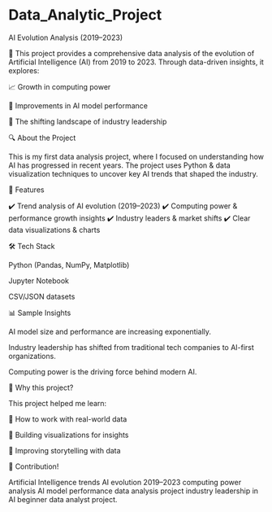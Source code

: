# Data_Analytic_Project
AI Evolution Analysis (2019–2023)

🚀 This project provides a comprehensive data analysis of the evolution of Artificial Intelligence (AI) from 2019 to 2023.
Through data-driven insights, it explores:

📈 Growth in computing power

🤖 Improvements in AI model performance

🏢 The shifting landscape of industry leadership

🔍 About the Project

This is my first data analysis project, where I focused on understanding how AI has progressed in recent years.
The project uses Python & data visualization techniques to uncover key AI trends that shaped the industry.

📂 Features

✔️ Trend analysis of AI evolution (2019–2023)
✔️ Computing power & performance growth insights
✔️ Industry leaders & market shifts
✔️ Clear data visualizations & charts

🛠️ Tech Stack

Python (Pandas, NumPy, Matplotlib)

Jupyter Notebook

CSV/JSON datasets

📊 Sample Insights

AI model size and performance are increasing exponentially.

Industry leadership has shifted from traditional tech companies to AI-first organizations.

Computing power is the driving force behind modern AI.

🌟 Why this project?

This project helped me learn:

📌 How to work with real-world data

📌 Building visualizations for insights

📌 Improving storytelling with data

🤝 Contribution!

Artificial Intelligence trends AI evolution 2019–2023 computing power analysis
AI model performance data analysis project industry leadership in AI
beginner data analyst project.
